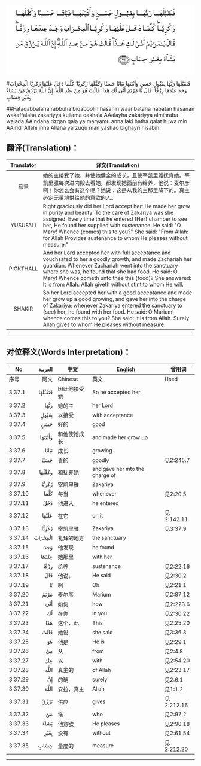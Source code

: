 ![003:037](images/003_037.gif)

#فَتَقَبَّلَهَا رَبُّهَا بِقَبُولٍ حَسَنٍ وَأَنْبَتَهَا نَبَاتًا حَسَنًا وَكَفَّلَهَا زَكَرِيَّا ۖ كُلَّمَا دَخَلَ عَلَيْهَا زَكَرِيَّا الْمِحْرَابَ وَجَدَ عِنْدَهَا رِزْقًا ۖ قَالَ يَا مَرْيَمُ أَنَّىٰ لَكِ هَٰذَا ۖ قَالَتْ هُوَ مِنْ عِنْدِ اللَّهِ ۖ إِنَّ اللَّهَ يَرْزُقُ مَنْ يَشَاءُ بِغَيْرِ حِسَابٍ 

##Fataqabbalaha rabbuha biqaboolin hasanin waanbataha nabatan hasanan wakaffalaha zakariyya kullama dakhala AAalayha zakariyya almihraba wajada AAindaha rizqan qala ya maryamu anna laki hatha qalat huwa min AAindi Allahi inna Allaha yarzuqu man yashao bighayri hisabin 

## 翻译(Translation)：

| Translator | 译文(Translation)                                            |
| :--------: | ------------------------------------------------------------ |
|    马坚    | 她的主接受了她，并使她健全的成长，且使宰凯里雅抚育她。宰凯里雅每次进内殿去看她，都发现她面前有给养，他说：麦尔彦啊！你怎么会有这个呢？她说：这是从我的主那里降下的。真主必定无量地供给他的意欲的人。 |
|  YUSUFALI  | Right graciously did her Lord accept her: He made her grow in purity and beauty: To the care of Zakariya was she assigned. Every time that he entered (Her) chamber to see her, He found her supplied with sustenance. He said: "O Mary! Whence (comes) this to you?" She said: "From Allah: for Allah Provides sustenance to whom He pleases without measure." |
| PICKTHALL  | And her Lord accepted her with full acceptance and vouchsafed to her a goodly growth; and made Zachariah her guardian. Whenever Zachariah went into the sanctuary where she was, he found that she had food. He said: O Mary! Whence cometh unto thee this (food)? She answered: It is from Allah. Allah giveth without stint to whom He will. |
|   SHAKIR   | So her Lord accepted her with a good acceptance and made her grow up a good growing, and gave her into the charge of Zakariya; whenever Zakariya entered the sanctuary to (see) her, he found with her food. He said: O Marium! whence comes this to you? She said: It is from Allah. Surely Allah gives to whom He pleases without measure. |

---

## 对位释义(Words Interpretation)：

| No   | العربية | 中文    | English | 曾用词 |
| ---- | ------: | ------- | ------- | ------ |
| 序号 |    阿文 | Chinese | 英文    | Used   |
| 3:37.1  | فَتَقَبَّلَهَا | 因此他接受她 | So he accepted her              |            |
| 3:37.2  | رَبُّهَا    | 她的主       | her Lord                        |            |
| 3:37.3  | بِقَبُولٍ   | 以接受       | with acceptance                 |            |
| 3:37.4  | حَسَنٍ     | 好的         | good                            |            |
| 3:37.5  | وَأَنْبَتَهَا | 和他使她成长 | and made her grow up            |            |
| 3:37.6  | نَبَاتًا   | 成长         | growing                         |            |
| 3:37.7  | حَسَنًا    | 善的         | goodly                          | 见2:245.7  |
| 3:37.8  | وَكَفَّلَهَا  | 和抚养她     | and gave her into the charge of |            |
| 3:37.9  | زَكَرِيَّا   | 宰凯里雅     | Zakariya                        |            |
| 3:37.10 | كُلَّمَا    | 每当         | whenever                        | 见2:20.5   |
| 3:37.11 | دَخَلَ     | 他进入       | he entered                      |            |
| 3:37.12 | عَلَيْهَا   | 在它         | on it                           | 见2:142.11 |
| 3:37.13 | زَكَرِيَّا   | 宰凯里雅     | Zakariya                        | 见3:37.9   |
| 3:37.14 | الْمِحْرَابَ | 礼拜的地方   | the sanctuary                   |            |
| 3:37.15 | وَجَدَ     | 他发现       | he found                        |            |
| 3:37.16 | عِنْدَهَا   | 她那里       | with her                        |            |
| 3:37.17 | رِزْقًا    | 给养         | sustenance                      | 见2:22.16  |
| 3:37.18 | قَالَ     | 他说，       | He said                         | 见2:30.2   |
| 3:37.19 | يَا      | 啊           | Oh                              | 见2:21.1   |
| 3:37.20 | مَرْيَمُ    | 麦尔彦       | Marium                          | 见2:87.12  |
| 3:37.21 | أَنَّىٰ     | 如何         | how                             | 见2:223.6  |
| 3:37.22 | لَكِ      | 在你         | in you                          | 见2:30.22  |
| 3:37.23 | هَٰذَا     | 这个，此     | This                            | 见2:25.20  |
| 3:37.24 | قَالَتْ    | 她说         | she said                        | 见3:36.3   |
| 3:37.25 | هُوَ      | 他是         | He is                           | 见2:29.1   |
| 3:37.26 | مِنْ      | 从           | from                            | 见2:4.8    |
| 3:37.27 | عِنْدِ     | 以           | with                            | 见2:54.20  |
| 3:37.28 |    اللَّهِ | 真主的       | of Allah                        | 见2:23.17  |
| 3:37.29 | إِنَّ      | 的确         | surely                          | 见2:6.1    |
| 3:37.30 | اللَّهَ    | 安拉，真主   | Allah                           | 见1:1.2    |
| 3:37.31 | يَرْزُقُ    | 供应         | gives                           | 见2:212.16 |
| 3:37.32 | مَنْ      | 谁           | who                             | 见2:97.2   |
| 3:37.33 | يَشَاءُ    | 他意欲       | He pleases                      | 见2:90.18  |
| 3:37.34 | بِغَيْرِ    | 没有         | without                         | 见2:61.54  |
| 3:37.35 | حِسَابٍ    | 量度的       | measure                         | 见2:212.20 |

---
